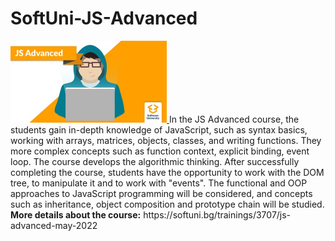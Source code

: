 # SoftUni-JS-Advanced
<a href="https://softuni.bg/trainings/3707/js-advanced-may-2022">
<img src="Images/JSadvanced.png" width="250">
</a>
In the JS Advanced course, the students gain in-depth knowledge of JavaScript, such as syntax basics, working with arrays, matrices, objects, classes, and writing functions. They more complex concepts such as function context, explicit binding, event loop. The course develops the algorithmic thinking. After successfully completing the course, students have the opportunity to work with the DOM tree, to manipulate it and to work with "events". The functional and OOP approaches to JavaScript programming will be considered, and concepts such as inheritance, object composition and prototype chain will be studied.
<br>
<b>More details about the course:</b> https://softuni.bg/trainings/3707/js-advanced-may-2022

